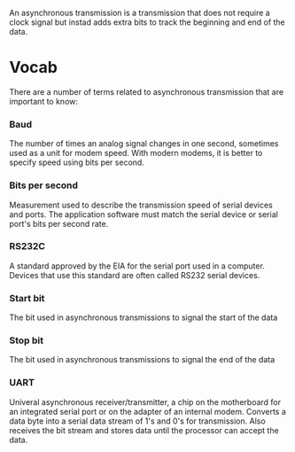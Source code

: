 An asynchronous transmission is a transmission that does not require a clock signal but instad adds extra bits to track the beginning and end of the data.

# Vocab
There are a number of terms related to asynchronous transmission that are important to know:

### Baud
The number of times an analog signal changes in one second, sometimes used as a unit for modem speed. With modern modems, it is better to specify speed using bits per second.

### Bits per second
Measurement used to describe the transmission speed of serial devices and ports. The application software must match the serial device or serial port's bits per second rate.

### RS232C
A standard approved by the EIA for the serial port used in a computer. Devices that use this standard are often called RS232 serial devices.

### Start bit
The bit used in asynchronous transmissions to signal the start of the data

### Stop bit
The bit used in asynchronous transmissions to signal the end of the data

### UART
Univeral asynchronous receiver/transmitter, a chip on the motherboard for an integrated serial port or on the adapter of an internal modem. Converts a data byte into a serial data stream of 1's and 0's for transmission. Also receives the bit stream and stores data until the processor can accept the data.